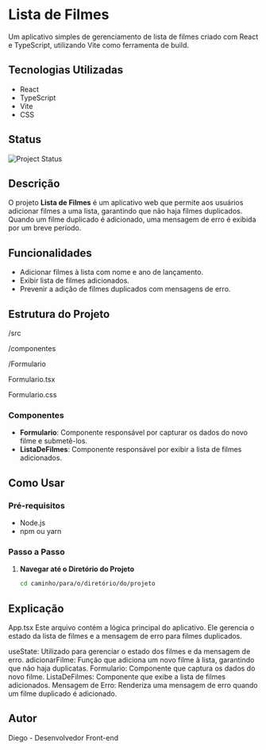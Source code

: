 # Lista de Filmes

Um aplicativo simples de gerenciamento de lista de filmes criado com React e TypeScript, utilizando Vite como ferramenta de build.

## Tecnologias Utilizadas

- React
- TypeScript
- Vite
- CSS

## Status

![Project Status](https://img.shields.io/badge/status-active-brightgreen.svg)

## Descrição

O projeto **Lista de Filmes** é um aplicativo web que permite aos usuários adicionar filmes a uma lista, garantindo que não haja filmes duplicados. Quando um filme duplicado é adicionado, uma mensagem de erro é exibida por um breve período.

## Funcionalidades

- Adicionar filmes à lista com nome e ano de lançamento.
- Exibir lista de filmes adicionados.
- Prevenir a adição de filmes duplicados com mensagens de erro.

## Estrutura do Projeto

/src

/componentes

/Formulario

Formulario.tsx

Formulario.css




### Componentes

- **Formulario**: Componente responsável por capturar os dados do novo filme e submetê-los.
- **ListaDeFilmes**: Componente responsável por exibir a lista de filmes adicionados.

## Como Usar

### Pré-requisitos

- Node.js
- npm ou yarn

### Passo a Passo

1. **Navegar até o Diretório do Projeto**

   ```bash
   cd caminho/para/o/diretório/do/projeto
   ```

## Explicação

App.tsx
Este arquivo contém a lógica principal do aplicativo. Ele gerencia o estado da lista de filmes e a mensagem de erro para filmes duplicados.

useState: Utilizado para gerenciar o estado dos filmes e da mensagem de erro.
adicionarFilme: Função que adiciona um novo filme à lista, garantindo que não haja duplicatas.
Formulario: Componente que captura os dados do novo filme.
ListaDeFilmes: Componente que exibe a lista de filmes adicionados.
Mensagem de Erro: Renderiza uma mensagem de erro quando um filme duplicado é adicionado.

## Autor

Diego - Desenvolvedor Front-end
